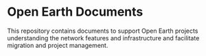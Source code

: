 # Open Earth Documents

This repository contains documents to support Open Earth projects understanding the network features and infrastructure and facilitate migration and project management.
